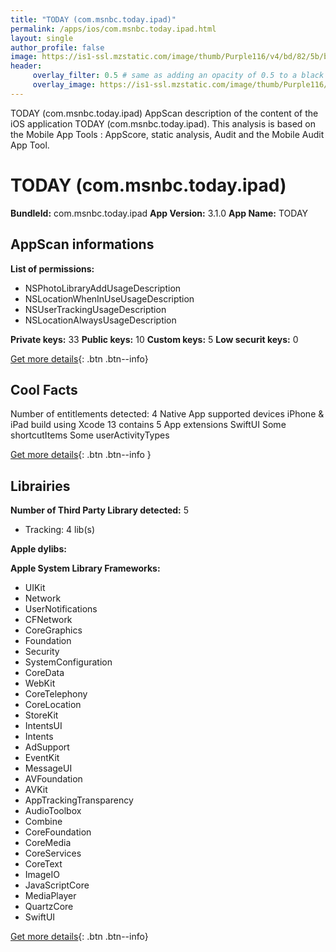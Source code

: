 ```yaml
---
title: "TODAY (com.msnbc.today.ipad)"
permalink: /apps/ios/com.msnbc.today.ipad.html
layout: single
author_profile: false
image: https://is1-ssl.mzstatic.com/image/thumb/Purple116/v4/bd/82/5b/bd825bd7-43f0-8922-6a03-ca02bf235b42/AppIcon-1x_U007emarketing-0-10-0-85-220.png/512x512bb.jpg
header: 
     overlay_filter: 0.5 # same as adding an opacity of 0.5 to a black background
     overlay_image: https://is1-ssl.mzstatic.com/image/thumb/Purple116/v4/bd/82/5b/bd825bd7-43f0-8922-6a03-ca02bf235b42/AppIcon-1x_U007emarketing-0-10-0-85-220.png/512x512bb.jpg
---
```

TODAY (com.msnbc.today.ipad) AppScan description of the content of the iOS application TODAY (com.msnbc.today.ipad). This analysis is based on the Mobile App Tools : AppScore, static analysis, Audit and the Mobile Audit App Tool.

# TODAY (com.msnbc.today.ipad)

**BundleId:** com.msnbc.today.ipad
**App Version:** 3.1.0
**App Name:** TODAY


## AppScan informations 

**List of permissions:** 
- NSPhotoLibraryAddUsageDescription
- NSLocationWhenInUseUsageDescription
- NSUserTrackingUsageDescription
- NSLocationAlwaysUsageDescription
  
  
**Private keys:** 33
**Public keys:** 10
**Custom keys:** 5
**Low securit keys:** 0
  
[Get more details](/pricing.html){: .btn .btn--info}

## Cool Facts

Number of entitlements detected: 4
Native App
supported devices iPhone & iPad
build using Xcode 13
contains 5 App extensions
SwiftUI
Some shortcutItems 
Some userActivityTypes
  
[Get more details](/pricing.html){: .btn .btn--info }

## Librairies 
**Number of Third Party Library detected:** 5
- Tracking: 4 lib(s)


**Apple dylibs:**


**Apple System Library Frameworks:**
- UIKit
- Network
- UserNotifications
- CFNetwork
- CoreGraphics
- Foundation
- Security
- SystemConfiguration
- CoreData
- WebKit
- CoreTelephony
- CoreLocation
- StoreKit
- IntentsUI
- Intents
- AdSupport
- EventKit
- MessageUI
- AVFoundation
- AVKit
- AppTrackingTransparency
- AudioToolbox
- Combine
- CoreFoundation
- CoreMedia
- CoreServices
- CoreText
- ImageIO
- JavaScriptCore
- MediaPlayer
- QuartzCore
- SwiftUI


  
[Get more details](/pricing.html){: .btn .btn--info}

